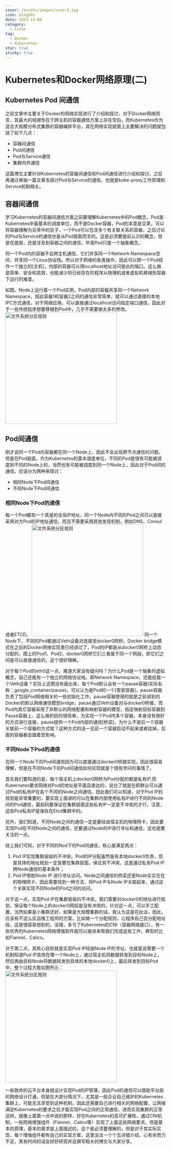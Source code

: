 ```yaml
---
cover: /assets/images/cover2.jpg
icon: blogk8s 
date: 2023-12-08
category:
  - Linux
tag:
  - Docker
  - Kubernetes
star: true
sticky: true
---
```


# Kubernetes和Docker网络原理(二)

## Kubernetes Pod 间通信
之前文章中主要关于Docker的网络实现进行了介绍和探讨，对于Docker网络而言，其最大的局限性在于跨主机的容器通信方案上存在空白，而Kubernetes作为适合大规模分布式集群的容器编排平台，其在网络实现层面上主要解决的问题就包括了如下几点：
 - 容器间通信
 - Pod间通信
 - Pod与Service通信
 - 集群内外通信

这篇博文主要针对Kubernetes的容器间通信和Pod间通信进行介绍和探讨，之后再通过单独一篇文章去探讨Pod与Service的通信，也就是kube-proxy工作原理和Service机制相关。

## 容器间通信
学习Kubernetes的容器间通信方案之前要理解Kubernetes中的Pod概念，Pod是Kubernetes中最基本的调度单位，而不是Docker容器，Pod的本意是豆荚，可以将容器理解为豆荚中的豆子，一个Pod可以包含多个有关联关系的容器，之后讨论的Pod与Service的通信也是从Pod层面而言的。这是必须要提前认识的概念，但是在底层，还是涉及到容器之间的通信，毕竟Pod只是一个抽象概念。

同一个Pod内的容器不会跨主机通信，它们共享同一个Network Namespace空间，共享同一个Linux协议栈。所以对于网络的各类操作，因此可以把一个Pod视作一个独立的[主机]，内部的容器可以用localhost地址访问彼此的端口。这么做是简单、安全和高效，也能减少将已经存在的程序从物理机或者虚拟机移植到容器下运行的难度。

如图，Node上运行着一个Pod实例，Pod内部的容器共享同一个Network Namespace，因此容器1和容器2之间的通信非常简单，就可以通过直接的本地IPC方式通信，对于网络应用，可以直接通过localhost访问指定端口通信。因此对于一些传统程序想要移植到Pod中，几乎不需要做太多的修改。
<img src="/assets/images/k8s3-1.png" title="文件系统分区规则" width="350"/>

## Pod间通信
刚才说同一个Pod内容器都在同一个Node上，因此不会出现跨节点通信的问题，但是在Pod层面，作为Kubernetes的基本调度单位，不同的Pod是很有可能被调度到不同的Node上的，当然也有可能被调度到同一个Node上，因此对于Pod间的通信，应该分为两种来探讨：
 - 相同Node下Pod间通信
 - 不同Node下Pod间通信

### 相同Node下Pod的通信
每一个Pod都有一个真是的全局IP地址，同一个Node内不同的Pod之间可以直接采用对方Pod的IP地址通信，而且不需要采用其他发现机制，例如DNS、Consul或者ETCD。
<img src="/assets/images/k8s3-2.png" title="文件系统分区规则" width="350"/>
同一个Node下，不同的Pod都通过Veth设备对连接至docker0网桥，Docker bridge模式在之前的Docker网络实现里已经讲过了，Pod的IP都是从docker0网桥上动态分配的，图上的Pod1、Pod2、docker0网桥它们三者属于同一个网段，即它们之间是可以直接通信的，这个很好理解。

对于每个Pod的eth0这一点，难道大家没有疑问吗？为什么Pod是一个抽象的虚拟概念，自己还能有一个独立的网络协议栈，即Network Namespace，还能挂载一个Veth设备？实际上这图没有画出来，每个Pod默认会有一个pause容器(实际名称：google_container/pause)，可以认为是Pod的一个[管家容器]，pause容器负责了包括Pod网络相关的一些初始化工作，pause容器使用的就是之前讲到的Docker的默认网络通信模型bridge，pause通过Veth设备对与docker0桥接，而Pod内其它容器采用了非默认的网络配置和映射容器的模型，指定映射目标容器到Pause容器上，这么做的目的很简单，为实现一个Pod内多个容器，本身没有很好的方式进行连接，pause提供一个Pod内部的通信[桥梁]，为什么不是后一个容器关联前一个容器的方式呢？这种方式的话一旦前一个容器启动不起来或者挂掉，后面的容器都会跟着受影响。

### 不同Node下Pod的通信
在同一个Node下的Pod间通信因为可以直接通过docker0桥接实现，因此很容易理解，但是在不同Node下的Pod间通信如何实现就是个很有学问的事情了。

首先我们要知道的是，每个宿主机上docker0网桥为Pod分配的都是私有IP,而Kubernetes要求网络对Pod的地址是平面且直达的，说白了就是在即群众可以通过Pod的私有IP在各个不同的Node之间通信。因此我们可以知道，对于Pod IP的规划是非常重要的，要实现上面讲的可以在集群内部使用私有IP进行不同的Node间的Pod通信，最起码要保证在集群层面这些私有IP一定是不冲突的才行，注意，这些Pod私有IP是保存在Etcd集群中的。

另外，我们知道，不同Node之间的通信一定是要经由宿主机的物理网卡，因此要实现Pod在不同Node之间的通信，还要通过Node的IP进行寻址和通信，这也是要关注的一点。

综上我们可知，对于不同的Nod下的Pod间通信，核心是满足两点：
 1. Pod IP实现集群层级的不冲突。Pod的IP分配虽然是有本地docker0负责，但是具体的地址规划一定是要在集群层面，保证其不冲突，这是通过私有Pod IP跨Node通信的基本条件；
 2. Pod IP借助Node IP 进行寻址访问。Node之间通信的桥梁还是Node实实在在的物理网卡，因此需要找到一种方法，将Pod IP与Node IP关联起来，通过这个关联实现不同Node的Pod之间的访问。

对于这一点，实现Pod IP在集群层级的不冲突，我们需要对docker0的地址进行规划，保证每个Node上的docker0网段是没有冲突的，针对这一点，可以手工配置，当然如果是小集群还好，如果是大规模集群的话，我认为这是在扯淡，因此，应该有不这么反运维工程师的方案，比如做一个分配规则，让程序自己去分配地址段，这是很容易想到的，没错，多亏了Kubernetes的CNI（容器网络接口），有一些优秀的Kubernetes网络增强软件就可以接进来帮我们完成这些工作，典型的比如Flannel、Calico。

对于第二点，其核心目标就是实现Pod IP经由Node IP的寻址，也就是说需要一个机制知道Pod IP具体在哪一个Node上，通过宿主机将数据转发到目标Node上，然后再由目标Node将数据转发到具体的本地docker0上，最后转发到目标Pod中，整个过程大致如图所示：
<img src="/assets/images/k8s3-3.png" title="文件系统分区规则" width="350"/>

一些致命的云平台本身就设计实现Pod的IP管理，因此Pod的通信可以借助平台层的网络设计打通，但是在大部分情况下，尤其是一般企业自己维护的Kubernetes集群上，可能无法享受到这种机制，因此还需要自己进行相关的网络配置，让网络满足Kubernetes的要求之后才能实现Pod之间的正常通信，进而实现集群的正常运转，就像上面第一点中说的那样，好在Kubernetes的高可扩展性，通过CNI机制，一些网络增强组件（Flannel、Calico等）实现了上面这些网络要求。但是基本的原理，基本的需求是上面描述的，这个是必须要理解的，但是对于其实际实现，每个增强组件都有自己的实现方案，这里没法一个个去详细介绍，心有余而力不足，真有时间的话会好好研究并且撰写相关的博文与大家分享。